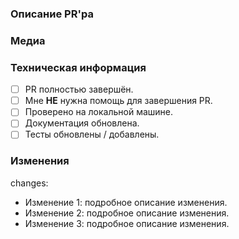 ### Описание PR'ра
<!-- Кратко опишите, какие изменения были внесены в этом PR и зачем данный PR нужен. -->
<!-- Пример: В этом PR улучшена производительность системы за счет оптимизации алгоритма обработки данных. -->

### Медиа
<!-- Если возможно, добавьте изображения ваших изменений. Вы можете добавить изображение через ссылку или вставить его напрямую, если оно сохранено в буфере обмена. -->

### Техническая информация
- [ ] PR полностью завершён.
- [ ] Мне **НЕ** нужна помощь для завершения PR.
- [ ] Проверено на локальной машине.
- [ ] Документация обновлена. <!-- при условии, что это применимо -->
- [ ] Тесты обновлены / добавлены. <!-- при условии, что это применимо -->

<!-- version_update: номер_версии -->
<!-- Поле с указанием новой версии. Если не указано, будет использована версия из последнего changelog. -->

<!-- autor: имя_автора -->
<!-- Изменяет имя автора ченджлога. Если не указано, будет использовано имя пользователя GitHub. -->

<!-- Здесь вы можете добавить любые дополнительные сведения, список задач, комментарии и прочее. Учтите, что раздел "### Изменения" должен идти последним. -->

### Изменения
<!-- Перечислите изменения, начиная каждое с новой строки и добавляя дефис перед каждым пунктом. Если после changes идёт NOT - ченджлог не создаётся-->
changes:
- Изменение 1: подробное описание изменения.
- Изменение 2: подробное описание изменения.
- Изменение 3: подробное описание изменения.
